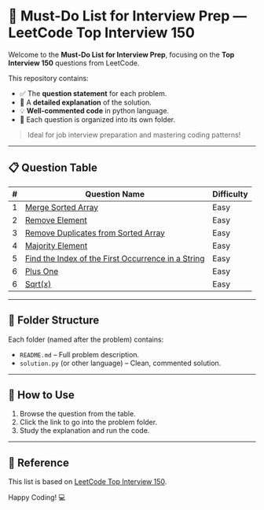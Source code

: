 # 📘 Must-Do List for Interview Prep — LeetCode Top Interview 150

Welcome to the **Must-Do List for Interview Prep**, focusing on the **Top Interview 150** questions from LeetCode.

This repository contains:

- ✅ The **question statement** for each problem.
- 🧠 A **detailed explanation** of the solution.
- 💡 **Well-commented code** in python language.
- 📂 Each question is organized into its own folder.

> Ideal for job interview preparation and mastering coding patterns!

---

## 📋 Question Table

| #  | Question Name                                              | Difficulty |
|----|------------------------------------------------------------|------------|
| 1  | [Merge Sorted Array](./Merge%20Sorted%20Array/)            | Easy       |
| 2  | [Remove Element](./Remove%20Element/)                      | Easy       |
| 3  | [Remove Duplicates from Sorted Array](./Remove%20Duplicates%20from%20Sorted%20Array/)| Easy       |
| 4  | [Majority Element](./Majority%20Element)                   | Easy       |
| 5  | [Find the Index of the First Occurrence in a String](./Find%20the%20Index%20of%20the%20First%20Occurrence%20in%20a%20String/)                   | Easy       |
| 6  | [Plus One](./Plus%20One/)                   | Easy       |
| 6  | [Sqrt(x)](./Sqrt(x))                   | Easy       |

 

---

## 📁 Folder Structure

Each folder (named after the problem) contains:

- `README.md` – Full problem description.
- `solution.py` (or other language) – Clean, commented solution.
 

---

## 🚀 How to Use

1. Browse the question from the table.
2. Click the link to go into the problem folder.
3. Study the explanation and run the code.

---

## 🔗 Reference

This list is based on [LeetCode Top Interview 150](https://leetcode.com/studyplan/top-interview-150/).

Happy Coding! 💻
